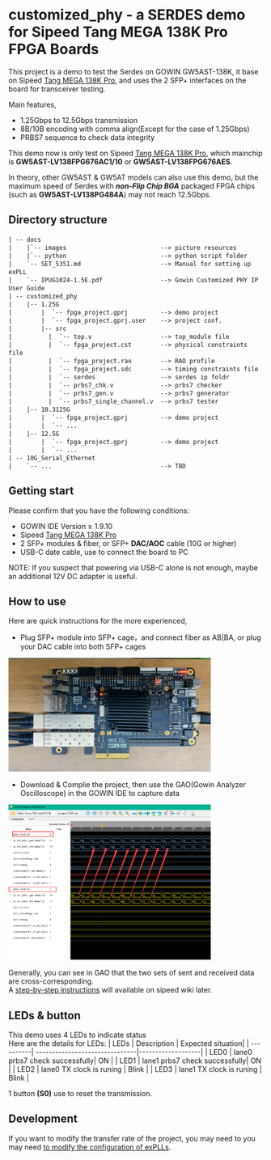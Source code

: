 # customized_phy - a SERDES demo for Sipeed Tang MEGA 138K Pro FPGA Boards


This project is a demo to test the Serdes on GOWIN GW5AST-138K, it base on Sipeed [Tang MEGA 138K Pro](https://wiki.sipeed.com/hardware/en/tang/tang-mega-138k/mega-138k-pro.html), and uses the 2 SFP+ interfaces on the board for transceiver testing.

Main features,

- 1.25Gbps to 12.5Gbps transmission
- 8B/10B encoding with comma align(Except for the case of 1.25Gbps)
- PRBS7 sequence to check data integrity

This demo now is only test on Sipeed [Tang MEGA 138K Pro](https://wiki.sipeed.com/hardware/en/tang/tang-mega-138k/mega-138k-pro.html), which mainchip is **GW5AST-LV138FPG676AC1/10** or **GW5AST-LV138FPG676AES**.   

In theory, other GW5AST & GW5AT models can also use this demo, but the maximum speed of Serdes with ***non-Flip Chip BGA*** packaged FPGA chips (such as **GW5AST-LV138PG484A**) may not reach 12.5Gbps.

## Directory structure

```
| -- docs  
|    |`-- images					      --> picture resources  
|    |`-- python					      --> python script folder
|    `-- SET_5351.md					  --> Manual for setting up exPLL   
|    `-- IPUG1024-1.5E.pdf				  --> Gowin Customized PHY IP User Guide
| -- customized_phy
|    |-- 1.25G                            
|        |	`-- fpga_project.gprj		  --> demo project
|        |	`-- fpga_project.gprj.user	  --> project conf.
|        |-- src
|          |  `-- top.v		              --> top_module file
|          |  `-- fpga_project.cst        --> physical constraints file
|          |  `-- fpga_project.rao        --> RAO profile
|          |  `-- fpga_project.sdc        --> timing constraints file
|          |  `-- serdes                  --> serdes ip foldr
|          |  `-- prbs7_chk.v             --> prbs7 checker
|          |  `-- prbs7_gen.v             --> prbs7 generator
|          |  `-- prbs7_single_channel.v  --> prbs7 tester
|    |-- 10.3125G
|        |	`-- fpga_project.gprj		  --> demo project
|        |	`-- ...
|    |-- 12.5G
|        |	`-- fpga_project.gprj		  --> demo project
|        |	`-- ...
| -- 10G_Serial_Ethernet 
|    `-- ...					          --> TBD        
```
## Getting start

Please confirm that you have the following conditions:
- GOWIN IDE Version ≥ 1.9.10
- Sipeed [Tang MEGA 138K Pro](https://wiki.sipeed.com/hardware/en/tang/tang-mega-138k/mega-138k-pro.html)
- 2 SFP+ modules & fiber, or SFP+ **DAC/AOC** cable (10G or higher)
- USB-C date cable, use to connect the board to  PC  

NOTE: If you suspect that powering via USB-C alone is not enough, maybe an additional 12V DC adapter is useful.

## How to use

Here are quick instructions for the more experienced,
- Plug SFP+ module into SFP+ cage，and connect fiber as AB|BA, or plug your DAC cable into both SFP+ cages

<img src="../docs/images/SFP_DAC_LOOPBACK.png" width=400>

- Download & Complie the project, then use the GAO(Gowin Analyzer Oscilloscope) in the GOWIN IDE to capture data

<img src="../docs/images/GAO_cross-corresponding.png" width=400>

Generally, you can see in GAO that the two sets of sent and received data are cross-corresponding.  
A [step-by-step instructions](https://wiki.sipeed.com/hardware/en/tang/Tang-Nano-Doc/GAO.html) will available on sipeed wiki later.

## LEDs & button

This demo uses 4 LEDs to indicate status  
Here are the details for LEDs:
| LEDs      | Description                    | Expected situation|
| ----------| -------------------------------|-------------------|
| LED0      |  lane0 prbs7 check successfully| ON                |
| LED1      |  lane1 prbs7 check successfully| ON                |
| LED2      |  lane0 TX clock is runing      | Blink             |
| LED3      |  lane1 TX clock is runing      | Blink             |

1 button **(S0)** use to reset the transmission.  

## Development

If you want to modify the transfer rate of the project, you may need to you may need [to modify the configuration of exPLLs](../docs/SET_5351.md).  

